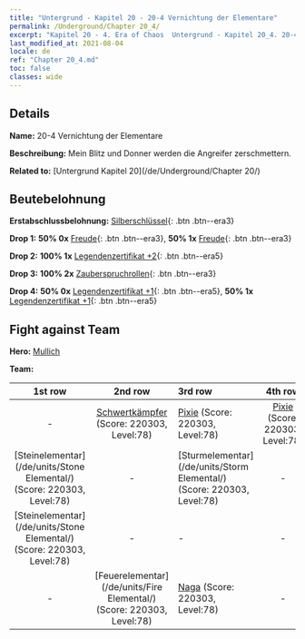 ```yaml
---
title: "Untergrund - Kapitel 20 - 20-4 Vernichtung der Elementare"
permalink: /Underground/Chapter 20_4/
excerpt: "Kapitel 20 - 4. Era of Chaos  Untergrund - Kapitel 20_4. 20-4 Vernichtung der Elementare"
last_modified_at: 2021-08-04
locale: de
ref: "Chapter 20_4.md"
toc: false
classes: wide
---
```


## Details

 **Name:** 20-4 Vernichtung der Elementare

 **Beschreibung:** Mein Blitz und Donner werden die Angreifer zerschmettern.

 **Related to:** [Untergrund Kapitel 20](/de/Underground/Chapter 20/)

## Beutebelohnung

 **Erstabschlussbelohnung:** [Silberschlüssel](/ItemsDE/con_693/){: .btn .btn--era3}

 **Drop 1:** **50% 0x** [Freude](/ItemsDE/her_424/){: .btn .btn--era3}, **50% 1x** [Freude](/ItemsDE/her_424/){: .btn .btn--era3}

 **Drop 2:** **100% 1x** [Legendenzertifikat +2](/ItemsDE/mat_81/){: .btn .btn--era5}

 **Drop 3:** **100% 2x** [Zauberspruchrollen](/ItemsDE/con_694/){: .btn .btn--era3}

 **Drop 4:** **50% 0x** [Legendenzertifikat +1](/ItemsDE/mat_74/){: .btn .btn--era5}, **50% 1x** [Legendenzertifikat +1](/ItemsDE/mat_74/){: .btn .btn--era5}


## Fight against Team
 **Hero:** [Mullich](/de/heroes/Mullich/)

 **Team:**


  | 1st row | 2nd row | 3rd row | 4th row |
  |:----:|:----:|:----|:----:|
  | - | [Schwertkämpfer](/de/units/Swordsman/) (Score: 220303, Level:78)  | [Pixie](/de/units/Sprite/) (Score: 220303, Level:78)  | [Pixie](/de/units/Sprite/) (Score: 220303, Level:78)  |
  | [Steinelementar](/de/units/Stone Elemental/) (Score: 220303, Level:78)  | - | [Sturmelementar](/de/units/Storm Elemental/) (Score: 220303, Level:78)  | - |
  | [Steinelementar](/de/units/Stone Elemental/) (Score: 220303, Level:78)  | - | - | - |
  | - | [Feuerelementar](/de/units/Fire Elemental/) (Score: 220303, Level:78)  | [Naga](/de/units/Naga/) (Score: 220303, Level:78)  | - |


